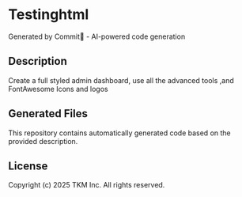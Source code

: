 # Testinghtml

Generated by Commit🚀 - AI-powered code generation

## Description
Create a full styled admin dashboard, use all the advanced tools ,and FontAwesome Icons and logos

## Generated Files
This repository contains automatically generated code based on the provided description.

## License
Copyright (c) 2025 TKM Inc. All rights reserved.
